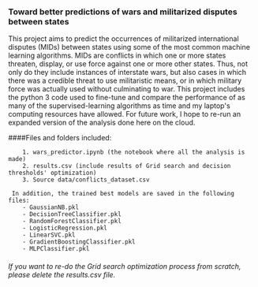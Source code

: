 ### Toward better predictions of wars and militarized disputes between states

This project aims to predict the occurrences of militarized international disputes (MIDs) between states using some of the most common machine learning algorithms. MIDs are conflicts in which one or more states threaten, display, or use force against one or more other states. Thus, not only do they include instances of interstate wars, but also cases in which there was a credible threat to use militaristic means, or in which military force was actually used without culminating to war. This project includes the python 3 code used to fine-tune and compare the performance of as many of the supervised-learning algorithms as time and my laptop's computing resources have allowed. For future work, I hope to re-run an expanded version of the analysis done here on the cloud.

####Files and folders included:

        1. wars_predictor.ipynb (the notebook where all the analysis is made)
        2. results.csv (include results of Grid search and decision thresholds' optimization)
        3. Source data/conflicts_dataset.csv
 
     In addition, the trained best models are saved in the following files:
        - GaussianNB.pkl
        - DecisionTreeClassifier.pkl
        - RandomForestClassifier.pkl
        - LogisticRegression.pkl
        - LinearSVC.pkl
        - GradientBoostingClassifier.pkl
        - MLPClassifier.pkl 
 
###### If you want to re-do the Grid search optimization process from scratch, please delete the results.csv file. 
